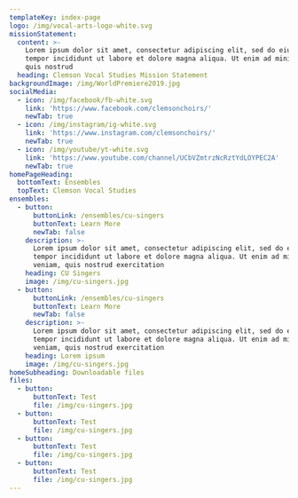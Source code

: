 ```yaml
---
templateKey: index-page
logo: /img/vocal-arts-logo-white.svg
missionStatement:
  content: >-
    Lorem ipsum dolor sit amet, consectetur adipiscing elit, sed do eiusmod
    tempor incididunt ut labore et dolore magna aliqua. Ut enim ad minim veniam,
    quis nostrud
  heading: Clemson Vocal Studies Mission Statement
backgroundImage: /img/WorldPremiere2019.jpg
socialMedia:
  - icon: /img/facebook/fb-white.svg
    link: 'https://www.facebook.com/clemsonchoirs/'
    newTab: true
  - icon: /img/instagram/ig-white.svg
    link: 'https://www.instagram.com/clemsonchoirs/'
    newTab: true
  - icon: /img/youtube/yt-white.svg
    link: 'https://www.youtube.com/channel/UCbVZmtrzNcRztYdLOYPEC2A'
    newTab: true
homePageHeading:
  bottomText: Ensembles
  topText: Clemson Vocal Studies
ensembles:
  - button:
      buttonLink: /ensembles/cu-singers
      buttonText: Learn More
      newTab: false
    description: >-
      Lorem ipsum dolor sit amet, consectetur adipiscing elit, sed do eiusmod
      tempor incididunt ut labore et dolore magna aliqua. Ut enim ad minim
      veniam, quis nostrud exercitation
    heading: CU Singers
    image: /img/cu-singers.jpg
  - button:
      buttonLink: /ensembles/cu-singers
      buttonText: Learn More
      newTab: false
    description: >-
      Lorem ipsum dolor sit amet, consectetur adipiscing elit, sed do eiusmod
      tempor incididunt ut labore et dolore magna aliqua. Ut enim ad minim
      veniam, quis nostrud exercitation
    heading: Lorem ipsum
    image: /img/cu-singers.jpg
homeSubheading: Downloadable files
files:
  - button:
      buttonText: Test
      file: /img/cu-singers.jpg
  - button:
      buttonText: Test
      file: /img/cu-singers.jpg
  - button:
      buttonText: Test
      file: /img/cu-singers.jpg
  - button:
      buttonText: Test
      file: /img/cu-singers.jpg
---
```


